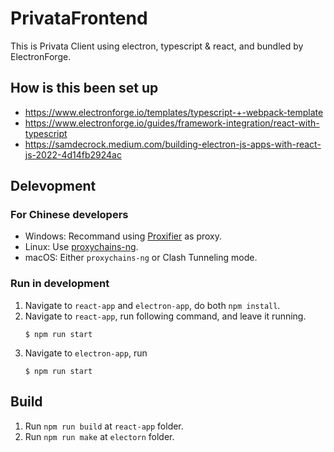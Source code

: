 # PrivataFrontend

This is Privata Client using electron, typescript & react, and bundled by ElectronForge.

## How is this been set up

- https://www.electronforge.io/templates/typescript-+-webpack-template
- https://www.electronforge.io/guides/framework-integration/react-with-typescript
- https://samdecrock.medium.com/building-electron-js-apps-with-react-js-2022-4d14fb2924ac

## Delevopment

### For Chinese developers

- Windows: Recommand using [Proxifier](https://www.proxifier.com/) as proxy.
- Linux: Use [proxychains-ng](https://github.com/rofl0r/proxychains-ng).
- macOS: Either `proxychains-ng` or Clash Tunneling mode.

### Run in development

1. Navigate to `react-app` and `electron-app`, do both `npm install`.
2. Navigate to `react-app`, run following command, and leave it running.
   ```console
   $ npm run start
   ```
3. Navigate to `electron-app`, run
   ```console
   $ npm run start
   ```

## Build

1. Run `npm run build` at `react-app` folder.
2. Run `npm run make` at `electorn` folder.

